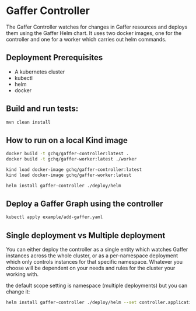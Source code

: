 Gaffer Controller
=======================

The Gaffer Controller watches for changes in Gaffer resources and deploys them
using the Gaffer Helm chart. It uses two docker images, one for the controller and one for a worker which carries
out helm commands.

## Deployment Prerequisites
* A kubernetes cluster
* kubectl
* helm
* docker

## Build and run tests:
```bash
mvn clean install
```

## How to run on a local Kind image

```bash
docker build -t gchq/gaffer-controller:latest .
docker build -t gchq/gaffer-worker:latest ./worker

kind load docker-image gchq/gaffer-controller:latest
kind load docker-image gchq/gaffer-worker:latest

helm install gaffer-controller ./deploy/helm
```

## Deploy a Gaffer Graph using the controller
```bash
kubectl apply example/add-gaffer.yaml
```

## Single deployment vs Multiple deployment
You can either deploy the controller as a single entity which watches Gaffer instances across the whole cluster, 
or as a per-namespace deployment which only controls instances for that specific namespace. Whatever you choose will
be dependent on your needs and rules for the cluster your working with.

the default scope setting is namespace (multiple deployments) but you can change it:
```bash
helm install gaffer-controller ./deploy/helm --set controller.applicationProperties."controller\.scope.\.cluster"=true
```
